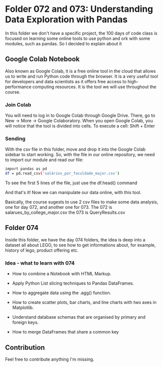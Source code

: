 # Folder 072 and 073: Understanding Data Exploration with Pandas

In this folder we don't have a specific project, the 100 days of code class is focused on learning some online tools to use python and ork with some modules, such as pandas.
So I decided to explain about it

## Google Colab Notebook

Also known as Google Colab, it is a free online tool in the cloud that allows us to write and run Python code through the browser. It is a very useful tool for developers and data scientists as it offers free access to high-performance computing resources. It is the tool we will use throughout the course.

### Join Colab

You will need to log in to Google Colab through Google Drive. There, go to New → More → Google Colaboratory.
When you open Google Colab, you will notice that the tool is divided into cells. To execute a cell: Shift + Enter

### Sending

With the csv file in this folder, move and drop it into the Google Colab sidebar to start working. So, with the file in our online repository, we need to import our module and read our file:
```bash
import pandas as pd
df = pd.read_csv('salários_por_faculdade_major.csv')
```

To see the first 5 lines of the file, just use the df.head() command


And that's it! Now we can manipulate our data online, with this tool.


Basically, the course sugests to use 2 csv files to make some data analysis, one for day 072, and another one for 073.
The 072 is salarues_by_college_major.csv
the 073 is QueryResults.csv




## Folder 074

Inside this folder, we have the day 074 folders, the idea is  deep into a dataset all about LEGO, to see how to get informations about, for example, history of lego, product offering etc.

### Idea - what to learn with 074
* How to combine a Notebook with HTML Markup.

* Apply Python List slicing techniques to Pandas DataFrames.

* How to aggregate data using the .agg() function.

* How to create scatter plots, bar charts, and line charts with two axes in Matplotlib.

* Understand database schemas that are organised by primary and foreign keys.

* How to merge DataFrames that share a common key

## Contribution

Feel free to contribute anything I'm missing.